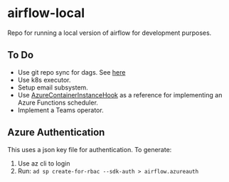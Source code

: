# airflow-local
Repo for running a local version of airflow for development purposes.

## To Do

- Use git repo sync for dags. See [here](https://docs.bitnami.com/azure-templates/infrastructure/apache-airflow/configuration/sync-dags/)
- Use k8s executor.
- Setup email subsystem.
- Use [AzureContainerInstanceHook](https://github.com/apache/airflow/blob/v1-10-stable/airflow/contrib/hooks/azure_container_instance_hook.py)
as a reference for implementing an Azure Functions scheduler.
- Implement a Teams operator.

## Azure Authentication
This uses a json key file for authentication. To generate:

1. Use az cli to login
2. Run: `ad sp create-for-rbac --sdk-auth > airflow.azureauth`